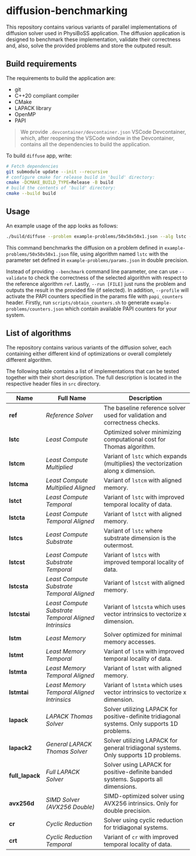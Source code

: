 # diffusion-benchmarking

This repository contains various variants of parallel implementations of diffusion solver used in PhysiBoSS application. The diffusion application is designed to benchmark these implementation, validate their correctness and, also, solve the provided problems and store the outputed result.

## Build requirements

The requirements to build the application are:
- git
- C++20 compliant compiler
- CMake
- LAPACK library
- OpenMP
- PAPI

> We provide `.devcontainer/devcontainer.json` VSCode Devcontainer, which, after reopening the VSCode window in the Devcontainer, contains all the dependencies to build the application. 

To build `diffuse` app, write:
```bash
# Fetch dependencies
git submodule update --init --recursive
# configure cmake for release build in 'build' directory:
cmake -DCMAKE_BUILD_TYPE=Release -B build
# build the contents of 'build' directory:
cmake --build build
```

## Usage

An example usage of the app looks as follows:
```bash
./build/diffuse --problem example-problems/50x50x50x1.json --alg lstc --params example-problems/params.json --benchmark --double
```
This command benchmarks the diffusion on a problem defined in `example-problems/50x50x50x1.json` file, using algorithm named `lstc` with the parameter set defined in `example-problems/params.json` in double precision. 

Instead of providing `--benchmark` command line parameter, one can use `--validate` to check the correctness of the selected algorithm with respect to the reference algorithm `ref`. Lastly, `--run [FILE]` just runs the problem and outputs the result in the provided file (if selected). In addition, `--profile` will activate the PAPI counters specified in the params file with `papi_counters` header. Firstly, run `scripts/obtain_counters.sh` to generate `example-problems/counters.json` which contain available PAPI counters for your system. 


## List of algorithms

The repository contains various variants of the diffusion solver, each containing either different kind of optimizations or overall completely different algorithm.

The following table contains a list of implementations that can be tested together with their short description. The full description is located in the respective header files in `src` directory.

| Name            | Full Name                                             | Description                                                                                   |
| --------------- | ----------------------------------------------------- | --------------------------------------------------------------------------------------------- |
| **ref**         | *Reference Solver*                                    | The baseline reference solver used for validation and correctness checks.                     |
| **lstc**        | *Least Compute*                                       | Optimized solver minimizing computational cost for Thomas algorithm.                          |
| **lstcm**       | *Least Compute Multiplied*                            | Variant of `lstc` which expands (multiplies) the vectorization along x dimension.             |
| **lstcma**      | *Least Compute Multiplied Aligned*                    | Variant of `lstcm` with aligned memory.                                                       |
| **lstct**       | *Least Compute Temporal*                              | Variant of `lstc` with improved temporal locality of data.                                    |
| **lstcta**      | *Least Compute Temporal Aligned*                      | Variant of `lstct` with aligned memory.                                                       |
| **lstcs**       | *Least Compute Substrate*                             | Variant of `lstc` where substrate dimension is the outermost.                                 |
| **lstcst**      | *Least Compute Substrate Temporal*                    | Variant of `lstcs` with improved temporal locality of data.                                   |
| **lstcsta**     | *Least Compute Substrate Temporal Aligned*            | Variant of `lstcst` with aligned memory.                                                      |
| **lstcstai**    | *Least Compute Substrate Temporal Aligned Intrinsics* | Variant of `lstcsta` which uses vector intrinsics to vectorize x dimension.                   |
| **lstm**        | *Least Memory*                                        | Solver optimized for minimal memory accesses.                                                 |
| **lstmt**       | *Least Memory Temporal*                               | Variant of `lstm` with improved temporal locality of data.                                    |
| **lstmta**      | *Least Memory Temporal Aligned*                       | Variant of `lstmt` with aligned memory.                                                       |
| **lstmtai**     | *Least Memory Temporal Aligned Intrinsics*            | Variant of `lstmta` which uses vector intrinsics to vectorize x dimension.                    |
| **lapack**      | *LAPACK Thomas Solver*                                | Solver utilizing LAPACK for positive-definite tridiagonal systems. Only supports 1D problems. |
| **lapack2**     | *General LAPACK Thomas Solver*                        | Solver utilizing LAPACK for general tridiagonal systems. Only supports 1D problems.           |
| **full_lapack** | *Full LAPACK Solver*                                  | Solver using LAPACK for positive-definite banded systems. Supports all dimensions.            |
| **avx256d**     | *SIMD Solver (AVX256 Double)*                         | SIMD-optimized solver using AVX256 intrinsics. Only for double precision.                     |
| **cr**          | *Cyclic Reduction*                                    | Solver using cyclic reduction for tridiagonal systems.                                        |
| **crt**         | *Cyclic Reduction Temporal*                           | Variant of `cr` with improved temporal locality of data.                                      |
